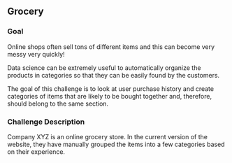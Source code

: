 ## Grocery


### Goal

Online shops often sell tons of different items and this can become very messy very quickly!

Data science can be extremely useful to automatically organize the products in categories so that they can be easily found by the customers.

The goal of this challenge is to look at user purchase history and create categories of items that are likely to be bought together and, therefore, should belong to the same section.

### Challenge Description

Company XYZ is an online grocery store. In the current version of the website, they have manually grouped the items into a few categories based on their experience.
